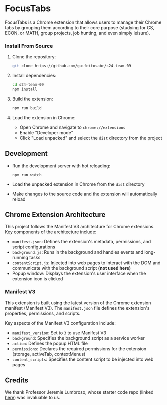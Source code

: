 # FocusTabs

FocusTabs is a Chrome extension that allows users to manage their Chrome tabs by grouping them according to their core purpose (studying for CS, ECON, or MATH, group projects, job hunting, and even simply leisure).

### Install From Source

1. Clone the repository:

   ```bash
   git clone https://github.com/guifeitosabr/s24-team-09
   ```

2. Install dependencies:

   ```bash
   cd s24-team-09
   npm install
   ```

3. Build the extension:

   ```bash
   npm run build
   ```

4. Load the extension in Chrome:

   - Open Chrome and navigate to `chrome://extensions`
   - Enable "Developer mode"
   - Click "Load unpacked" and select the `dist` directory from the project

## Development

- Run the development server with hot reloading:

  ```bash
  npm run watch
  ```

- Load the unpacked extension in Chrome from the `dist` directory
- Make changes to the source code and the extension will automatically reload

## Chrome Extension Architecture

This project follows the Manifest V3 architecture for Chrome extensions. Key components of the architecture include:

- `manifest.json`: Defines the extension's metadata, permissions, and script configurations
- `background.js`: Runs in the background and handles events and long-running tasks
- `contentScript.js`: Injected into web pages to interact with the DOM and communicate with the background script **(not used here)**
- Popup window: Displays the extension's user interface when the extension icon is clicked

### Manifest V3

This extension is built using the latest version of the Chrome extension manifest (Manifest V3). The `manifest.json` file defines the extension's properties, permissions, and scripts.

Key aspects of the Manifest V3 configuration include:

- `manifest_version`: Set to `3` to use Manifest V3
- `background`: Specifies the background script as a service worker
- `action`: Defines the popup HTML file
- `permissions`: Declares the required permissions for the extension (storage, activeTab, contextMenus)
- `content_scripts`: Specifies the content script to be injected into web pages

## Credits

We thank Professor Jeremie Lumbroso, whose starter code repo (linked [here](https://github.com/CIS-3500/chrome-extension-react-typescript-starter)) was invaluable to us. 

